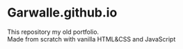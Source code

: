 # Garwalle.github.io

This repository my old portfolio.  
Made from scratch with vanilla HTML&CSS and JavaScript
